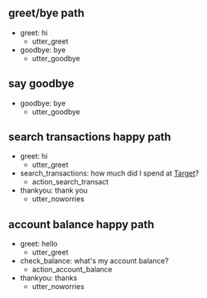 ## greet/bye path
* greet: hi
    - utter_greet
* goodbye: bye
    - utter_goodbye

## say goodbye
* goodbye: bye
    - utter_goodbye

## search transactions happy path
* greet: hi
    - utter_greet
* search_transactions: how much did I spend at [Target](vendor_name)?
    - action_search_transact
* thankyou: thank you
    - utter_noworries

## account balance happy path 
* greet: hello
  - utter_greet
* check_balance: what's my account balance?
  - action_account_balance
* thankyou: thanks
  - utter_noworries